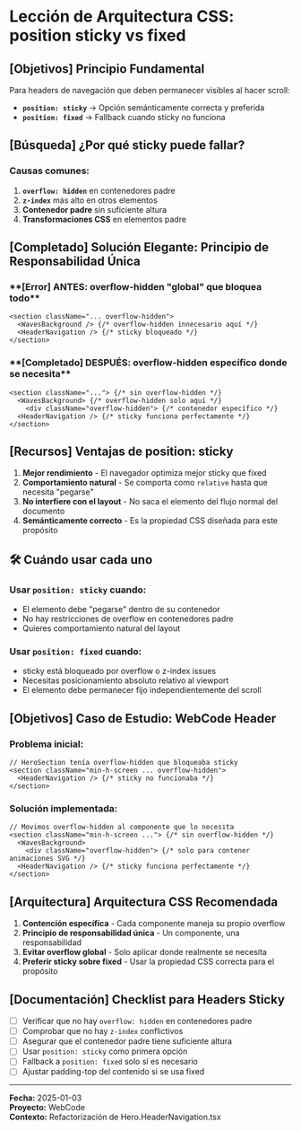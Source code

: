 # Lección de Arquitectura CSS: position sticky vs fixed

## **[Objetivos]** **Principio Fundamental**

Para headers de navegación que deben permanecer visibles al hacer scroll:

- **`position: sticky`** → Opción semánticamente correcta y preferida
- **`position: fixed`** → Fallback cuando sticky no funciona

## **[Búsqueda]** **¿Por qué sticky puede fallar?**

### **Causas comunes:**

1. **`overflow: hidden`** en contenedores padre
2. **`z-index`** más alto en otros elementos
3. **Contenedor padre** sin suficiente altura
4. **Transformaciones CSS** en elementos padre

## **[Completado]** **Solución Elegante: Principio de Responsabilidad Única**

### \***\*[Error]** ANTES: overflow-hidden "global" que bloquea todo\*\*

```tsx
<section className="... overflow-hidden">
  <WavesBackground /> {/* overflow-hidden innecesario aquí */}
  <HeaderNavigation /> {/* sticky bloqueado */}
</section>
```

### \***\*[Completado]** DESPUÉS: overflow-hidden específico donde se necesita\*\*

```tsx
<section className="..."> {/* sin overflow-hidden */}
  <WavesBackground> {/* overflow-hidden solo aquí */}
    <div className="overflow-hidden"> {/* contenedor específico */}
  <HeaderNavigation /> {/* sticky funciona perfectamente */}
</section>
```

## **[Recursos]** **Ventajas de position: sticky**

1. **Mejor rendimiento** - El navegador optimiza mejor sticky que fixed
2. **Comportamiento natural** - Se comporta como `relative` hasta que necesita "pegarse"
3. **No interfiere con el layout** - No saca el elemento del flujo normal del documento
4. **Semánticamente correcto** - Es la propiedad CSS diseñada para este propósito

## 🛠️ **Cuándo usar cada uno**

### **Usar `position: sticky` cuando:**

- El elemento debe "pegarse" dentro de su contenedor
- No hay restricciones de overflow en contenedores padre
- Quieres comportamiento natural del layout

### **Usar `position: fixed` cuando:**

- sticky está bloqueado por overflow o z-index issues
- Necesitas posicionamiento absoluto relativo al viewport
- El elemento debe permanecer fijo independientemente del scroll

## **[Objetivos]** **Caso de Estudio: WebCode Header**

### **Problema inicial:**

```tsx
// HeroSection tenía overflow-hidden que bloqueaba sticky
<section className="min-h-screen ... overflow-hidden">
  <HeaderNavigation /> {/* sticky no funcionaba */}
</section>
```

### **Solución implementada:**

```tsx
// Movimos overflow-hidden al componente que lo necesita
<section className="min-h-screen ..."> {/* sin overflow-hidden */}
  <WavesBackground>
    <div className="overflow-hidden"> {/* solo para contener animaciones SVG */}
  <HeaderNavigation /> {/* sticky funciona perfectamente */}
</section>
```

## **[Arquitectura]** **Arquitectura CSS Recomendada**

1. **Contención específica** - Cada componente maneja su propio overflow
2. **Principio de responsabilidad única** - Un componente, una responsabilidad
3. **Evitar overflow global** - Solo aplicar donde realmente se necesita
4. **Preferir sticky sobre fixed** - Usar la propiedad CSS correcta para el propósito

## **[Documentación]** **Checklist para Headers Sticky**

- [ ] Verificar que no hay `overflow: hidden` en contenedores padre
- [ ] Comprobar que no hay `z-index` conflictivos
- [ ] Asegurar que el contenedor padre tiene suficiente altura
- [ ] Usar `position: sticky` como primera opción
- [ ] Fallback a `position: fixed` solo si es necesario
- [ ] Ajustar padding-top del contenido si se usa fixed

---

**Fecha:** 2025-01-03  
**Proyecto:** WebCode  
**Contexto:** Refactorización de Hero.HeaderNavigation.tsx
